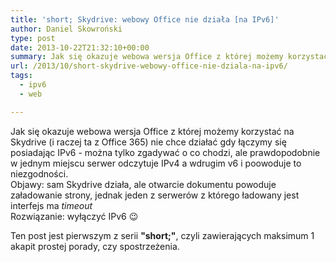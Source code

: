 ```yaml
---
title: 'short; Skydrive: webowy Office nie działa [na IPv6]'
author: Daniel Skowroński
type: post
date: 2013-10-22T21:32:10+00:00
summary: Jak się okazuje webowa wersja Office z której możemy korzystać na Skydrive nie chce działać gdy łączymy się posiadając IPv6
url: /2013/10/short-skydrive-webowy-office-nie-dziala-na-ipv6/
tags:
  - ipv6
  - web

---
```

Jak się okazuje webowa wersja Office z której możemy korzystać na Skydrive (i raczej ta z Office 365) nie chce działać gdy łączymy się posiadając IPv6 - można tylko zgadywać o co chodzi, ale prawdopodobnie w jednym miejscu serwer odczytuje IPv4 a wdrugim v6 i poowoduje to niezgodności.  
Objawy: sam Skydrive działa, ale otwarcie dokumentu powoduje załadowanie strony, jednak jeden z serwerów z którego ładowany jest interfejs ma _timeout_  
Rozwiązanie: wyłączyć IPv6 😉

Ten post jest pierwszym z serii **"short;"**, czyli zawierających maksimum 1 akapit prostej porady, czy spostrzeżenia.